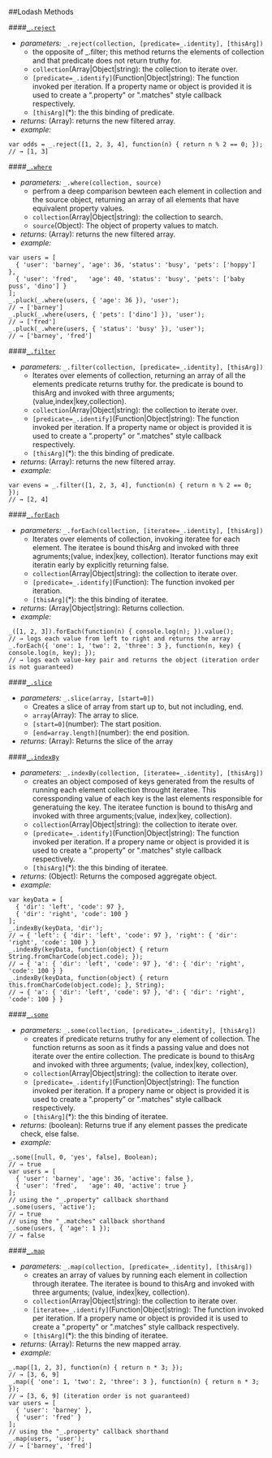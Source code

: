 ##Lodash Methods

####[`_.reject`](https://lodash.com/docs#reject)
* *parameters:* `_.reject(collection, [predicate=_.identity], [thisArg])`
	* the opposite of _.filter; this method returns the elements of collection and that predicate does not return truthy for.
	* `collection`(Array|Object|string): the collection to iterate over.
	* `[predicate=_.identify]`(Function|Object|string): The function invoked per iteration. If a property name or object is provided it is used to create a ".property" or ".matches" style callback respectively.
	* `[thisArg]`(*): the this binding of predicate.
* *returns:* (Array): returns the new filtered array.
* *example:*
````
var odds = _.reject([1, 2, 3, 4], function(n) { return n % 2 == 0; });
// → [1, 3]
````

####[`_.where`](https://lodash.com/docs#where)
* *parameters:* `_.where(collection, source)`
	* perfrom a deep comparison bewteen each element in collection and the source object, returning an array of all elements that have equivalent property values.
	* `collection`(Array|Object|string): the collection to search.
	* `source`(Object): The object of property values to match. 
* *returns:* (Array): returns the new filtered array.
* *example:*
````
var users = [
  { 'user': 'barney', 'age': 36, 'status': 'busy', 'pets': ['hoppy'] },
  { 'user': 'fred',   'age': 40, 'status': 'busy', 'pets': ['baby puss', 'dino'] }
];
_.pluck(_.where(users, { 'age': 36 }), 'user');
// → ['barney']
_.pluck(_.where(users, { 'pets': ['dino'] }), 'user');
// → ['fred']
_.pluck(_.where(users, { 'status': 'busy' }), 'user');
// → ['barney', 'fred']
````

####[`_.filter`](https://lodash.com/docs#filter)
* *parameters:* `_.filter(collection, [predicate=_.identity], [thisArg])`
	* Iterates over elements of collection, returning an array of all the elements predicate returns truthy for. the predicate is bound to thisArg and invoked with three arguments;(value,index|key,collection).
	* `collection`(Array|Object|string): the collection to iterate over.
	* `[predicate=_.identify]`(Function|Object|string): The function invoked per iteration. If a property name or object is provided it is used to create a ".property" or ".matches" style callback respectively.
	* `[thisArg]`(*): the this binding of predicate.
* *returns:* (Array): returns the new filtered array.
* *example:*
````
var evens = _.filter([1, 2, 3, 4], function(n) { return n % 2 == 0; });
// → [2, 4]
````

####[`_.forEach`](https://lodash.com/docs#forEach)
* *parameters:* `_.forEach(collection, [iteratee=_.identity], [thisArg])`
	* Iterates over elements of collection, invoking iteratee for each element. The iteratee is bound thisArg and invoked with three agruments;(value, index|key, collection). Iterator functions may exit iteratin early by explicitly returning false. 
	* `collection`(Array|Object|string): the collection to iterate over.
	* `[predicate=_.identify]`(Function): The function invoked per iteration.
	* `[thisArg]`(*): the this binding of iteratee.
* *returns:* (Array|Object|string): Returns collection. 
* *example:*
````
_([1, 2, 3]).forEach(function(n) { console.log(n); }).value();
// → logs each value from left to right and returns the array
_.forEach({ 'one': 1, 'two': 2, 'three': 3 }, function(n, key) { console.log(n, key); });
// → logs each value-key pair and returns the object (iteration order is not guaranteed)
````

####[`_.slice`](https://lodash.com/docs#slice)
* *parameters:* `_.slice(array, [start=0])`
	* Creates a slice of array from start up to, but not including, end. 
	* `array`(Array): The array to slice.
	* `[start=0]`(number): The start position.
	* `[end=array.length]`(number): the end position.
* *returns:* (Array): Returns the slice of the array

####[`_.indexBy`](https://lodash.com/docs#indexBy)
* *parameters:* `_.indexBy(collection, [iteratee=_.identity], [thisArg])`
	* creates an object composed of keys generated from the results of running each element collection throught iteratee. This coressponding value of each key is the last elements responsible for generatuing the key. The iteratee function is bound to thisArg and invoked with three arguments;(value, index|key, collection).
	* `collection`(Array|Object|string): the collection to iterate over.
	* `[predicate=_.identify]`(Function|Object|string): The function invoked per iteration. If a propery name or object is provided it is used to create a ".property" or ".matches" style callback respectively.
	* `[thisArg]`(*): the this binding of iteratee.
* *returns:* (Object): Returns the composed aggregate object.
* *example:*
````
var keyData = [
  { 'dir': 'left', 'code': 97 },
  { 'dir': 'right', 'code': 100 }
];
_.indexBy(keyData, 'dir');
// → { 'left': { 'dir': 'left', 'code': 97 }, 'right': { 'dir': 'right', 'code': 100 } }
_.indexBy(keyData, function(object) { return String.fromCharCode(object.code); });
// → { 'a': { 'dir': 'left', 'code': 97 }, 'd': { 'dir': 'right', 'code': 100 } }
_.indexBy(keyData, function(object) { return this.fromCharCode(object.code); }, String);
// → { 'a': { 'dir': 'left', 'code': 97 }, 'd': { 'dir': 'right', 'code': 100 } }
````

####[`_.some`](https://lodash.com/docs#some)
* *parameters:* `_.some(collection, [predicate=_.identity], [thisArg])`
	* creates if predicate returns truthy for any element of collection. The function returns as soon as it finds a passing value and does not iterate over the entire collection. The predicate is bound to thisArg and invoked with three arguments; (value, index|key, collection),
	* `collection`(Array|Object|string): the collection to iterate over.
	* `[predicate=_.identify]`(Function|Object|string): The function invoked per iteration. If a propery name or object is provided it is used to create a ".property" or ".matches" style callback respectively.
	* `[thisArg]`(*): the this binding of iteratee.
* *returns:* (boolean): Returns true if any element passes the predicate check, else false. 
* *example:*
````
_.some([null, 0, 'yes', false], Boolean);
// → true
var users = [
  { 'user': 'barney', 'age': 36, 'active': false },
  { 'user': 'fred',   'age': 40, 'active': true }
];
// using the "_.property" callback shorthand
_.some(users, 'active');
// → true
// using the "_.matches" callback shorthand
_.some(users, { 'age': 1 });
// → false
````

####[`_.map`](https://lodash.com/docs#map)
* *parameters:* `_.map(collection, [predicate=_.identity], [thisArg])`
	* creates an array of values by running each element in collection through iteratee. The iteratee is bound to thisArg and invoked with three arguments; (value, index|key, collection).
	* `collection`(Array|Object|string): the collection to iterate over.
	* `[iteratee=_.identify]`(Function|Object|string): The function invoked per iteration. If a propery name or object is provided it is used to create a ".property" or ".matches" style callback respectively.
	* `[thisArg]`(*): the this binding of iteratee.
* *returns:* (Array): Returns the new mapped array. 
* *example:*
````
_.map([1, 2, 3], function(n) { return n * 3; });
// → [3, 6, 9]
_.map({ 'one': 1, 'two': 2, 'three': 3 }, function(n) { return n * 3; });
// → [3, 6, 9] (iteration order is not guaranteed)
var users = [
  { 'user': 'barney' },
  { 'user': 'fred' }
];
// using the "_.property" callback shorthand
_.map(users, 'user');
// → ['barney', 'fred']
````